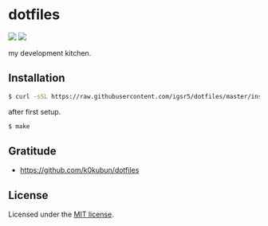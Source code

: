 # dotfiles
![](https://github.com/igsr5/dotfiles/workflows/Provisioning%20Test/badge.svg)
![](https://img.shields.io/badge/license-MIT-green)


my development kitchen.

## Installation
```sh
$ curl -sSL https://raw.githubusercontent.com/igsr5/dotfiles/master/install.sh | sh
```
after first setup.
```sh
$ make
```

## Gratitude
- https://github.com/k0kubun/dotfiles

## License
Licensed under the [MIT license](https://igsr5.mit-license.org/2022).
